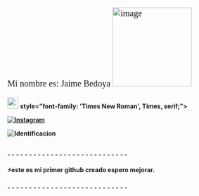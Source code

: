 
<p style="font-family:'Times New Roman', Times, serif; font-size:20px;">
  Mi nombre es: Jaime Bedoya <img width="180" height="180" alt="image" src="https://github.com/user-attachments/assets/12587587-5d18-42c9-aa34-251f0288a2cf" />

</p>





<img src="https://media.giphy.com/media/TEnXkcsHrP4YedChhA/giphy.gif" width ="25"> <b> style="font-family: 'Times New Roman', Times, serif;">


<b>[![Instagram](https://img.shields.io/badge/Jaime%20Bedoya-%23E4405F.svg?logo=Instagram&logoColor=white)](https://www.instagram.com/andresrios1237/) </b>



<img src="https://www.google.com/url?sa=i&url=https%3A%2F%2Fwww.pinterest.com%2Fpin%2Fnew-trending-gif-on-giphy-august-15-2017-at-0333pm--814236807601664284%2F&psig=AOvVaw2iF7KFPngAbGDgEAjtWLNT&ust=1757250623840000&source=images&cd=vfe&opi=89978449&ved=0CBQQjRxqFwoTCIjsgvCaxI8DFQAAAAAdAAAAABAE" alt="Identificacion">

  

  <br> - - - - - - - - - - - - - - - - - - - - - - - - - - - - <br>
  <br>⚡este es mi primer github creado espero mejorar.<br>
  <br> - - - - - - - - - - - - - - - - - - - - - - - - - - - - <br>
